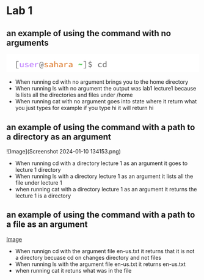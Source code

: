 # Lab 1
## an example of using the command with no arguments
![Image](Img1.png)

* When running cd with no argument brings you to the home directory 
* When running ls with no argument the output was lab1 lecture1 because ls lists all the directories and files under /home
* When running cat with no argument goes into state where it return what you just types for example if you type hi it will return hi 
## an example of using the command with a path to a directory as an argument
![Image](Screenshot 2024-01-10 134153.png)
* When running cd with a directory lecture 1 as an argument it goes to lecture 1 directory
* When running ls with a directory lecture 1 as an argument it lists all the file under lecture 1
* when running cat with a directory lecture 1 as an argument it returns the lecture 1 is a directory
## an example of using the command with a path to a file as an argument
  [Image](sc3.png)
* When runnign cd with the argument file en-us.txt it returns that it is not a directory becuase cd on changes directory and not files
* When running ls with the argument file en-us.txt it returns en-us.txt
* when running cat it retuns what was in the file 
  
